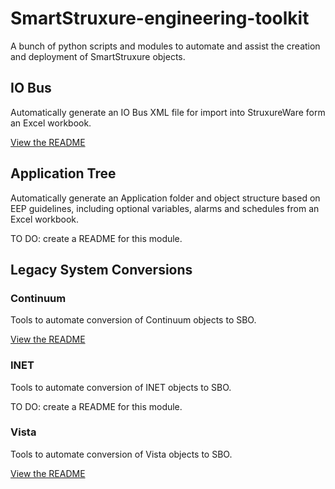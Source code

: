 # SmartStruxure-engineering-toolkit
A bunch of python scripts and modules to automate and assist the creation and deployment of SmartStruxure objects.

## IO Bus
Automatically generate an IO Bus XML file for import into StruxureWare form an Excel workbook.

[View the README](IO_bus/README.md)

## Application Tree
Automatically generate an Application folder and object structure based on EEP guidelines, including optional variables, alarms and schedules from an Excel workbook.

TO DO: create a README for this module.

## Legacy System Conversions

### Continuum
 Tools to automate conversion of Continuum objects to SBO.
 
[View the README](legacy_system/continuum/README.md)

### INET
 Tools to automate conversion of INET objects to SBO.
 
 TO DO: create a README for this module.

### Vista
 Tools to automate conversion of Vista objects to SBO.
 
 [View the README](legacy_system/vista/README.md)
 
 
 
